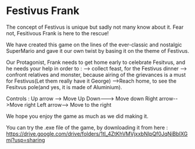 # Festivus Frank
The concept of Festivus is unique but sadly not many know about it. Fear not, Fesitivous Frank is here to the rescue! 

We have created this game on the lines of the ever-classic and nostalgic SuperMario and gave it our own twist by basing it on the theme of Festivus.


Our Protagonist, Frank needs to get home early to celebrate Fesitvus, and he needs your help in order to :
--> collect feast, for the Festivus dinner
--> confront relatives and monster, because airing of the grievances is a must for Festivus(Let them really have it George)
-->Reach home, to see the Fesitvus pole(and yes, it is made of Aluminium).

Controls :
Up arrow --> Move Up
Down---> Move down
Right arrow-->Move right
Left arrow--> Move to the right





We hope you enjoy the game as much as we did making it.




You can try the .exe file of the game, by downloading it from here :
https://drive.google.com/drive/folders/1tl_4ZtKhVMVjxxbNIpQf0JqNiBbIXGmj?usp=sharing

